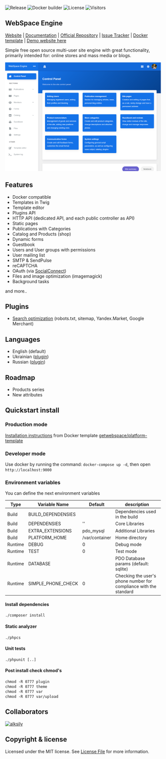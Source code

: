 ![Release](https://img.shields.io/github/v/release/getwebspace/platform)
![Docker builder](https://github.com/getwebspace/platform/workflows/Docker%20builder/badge.svg)
![License](https://img.shields.io/github/license/getwebspace/platform)
![Visitors](https://visitor-badge.glitch.me/badge?page_id=getwebspace.platform)

## WebSpace Engine
[Website](https://getwebspace.org/) |
[Documentation](https://github.com/getwebspace/platform/wiki) |
[Official Repository](https://github.com/getwebspace/platform) |
[Issue Tracker](https://github.com/getwebspace/platform/issues) |
[Docker template](https://github.com/getwebspace/platform-template) |
[Demo website here](https://demo.getwebspace.org)

Simple free open source multi-user site engine with great functionality,
primarily intended for: online stores and mass media or blogs.

![Demo site](image.png)

## Features
- Docker compatible
- Templates in Twig
- Template editor
- Plugins API
- HTTP API (dedicated API, and each public controller as API)
- Static pages
- Publications with Categories
- Catalog and Products (shop)
- Dynamic forms
- Guestbook
- Users and User groups with permissions
- User mailing list
- SMTP & SendPulse
- reCAPTCHA
- OAuth (via [SocialConnect](https://github.com/SocialConnect))
- Files and image optimization (imagemagick)
- Background tasks

and more..

## Plugins
- [Search optimization](https://github.com/getwebspace/platform-plugin-seo) (robots.txt, sitemap, Yandex.Market, Google Merchant)

## Languages
- English (default)
- Ukrainian ([plugin](https://github.com/getwebspace/platform-lang-ukrainian))
- Russian ([plugin](https://github.com/getwebspace/platform-lang-russian))

## Roadmap
- Products series
- New attributes

## Quickstart install
### Production mode
[Installation instructions](https://github.com/getwebspace/platform/wiki/Installation-(Docker)) from Docker template [getwebspace/platform-template](https://github.com/getwebspace/platform-template)

### Developer mode
Use docker by running the command: `docker-compose up -d`, then open `http://localhost:9000`

### Environment variables
You can define the next environment variables

| Type    | Variable Name      | Default        | description                                                       |
|---------|--------------------|----------------|-------------------------------------------------------------------|
| Build   | BUILD_DEPENDENSIES |                | Dependencies used in the build                                    |   
| Build   | DEPENDENSIES       | ''             | Core Libraries                                                    |   
| Build   | EXTRA_EXTENSIONS   | pdo_mysql      | Additional Libraries                                              |   
| Build   | PLATFORM_HOME      | /var/container | Home directory                                                    |   
| Runtime | DEBUG              | 0              | Debug mode                                                        |   
| Runtime | TEST               | 0              | Test mode                                                         |   
| Runtime | DATABASE           |                | PDO Database params (default: sqlite)                             |   
| Runtime | SIMPLE_PHONE_CHECK | 0              | Checking the user's phone number for compliance with the standard |   

#### Install dependencies
```shell script
./composer install
```

#### Static analyzer
```shell script
./phpcs
```

#### Unit tests
```shell script
./phpunit [..]
```

#### Post install check chmod's
```shell script
chmod -R 0777 plugin
chmod -R 0777 theme
chmod -R 0777 var
chmod -R 0777 var/upload
```

## Collaborators
<a href="https://github.com/alksily"><img src="https://avatars.githubusercontent.com/u/5148853?v=4" alt="alksily" width="40"/></a>

## Copyright & license
Licensed under the MIT license. See [License File](LICENSE.md) for more information.
